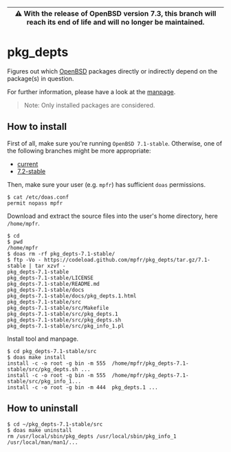 | :warning: With the release of OpenBSD version 7.3, this branch will reach its end of life and will no longer be maintained.
| --- |

# pkg_depts

Figures out which [OpenBSD](https://www.openbsd.org) packages directly or indirectly depend on the package(s) in question.

For further information, please have a look at the [manpage](https://mpfr.net/man/pkg_depts/7.1-stable/pkg_depts.1.html).

> Note: Only installed packages are considered.

## How to install

First of all, make sure you're running `OpenBSD 7.1-stable`. Otherwise, one of the following branches might be more appropriate:
* [current](https://github.com/mpfr/pkg_depts)
* [7.2-stable](https://github.com/mpfr/pkg_depts/tree/7.2-stable)

Then, make sure your user (e.g. `mpfr`) has sufficient `doas` permissions.

```
$ cat /etc/doas.conf
permit nopass mpfr
```

Download and extract the source files into the user's home directory, here `/home/mpfr`.

```
$ cd
$ pwd
/home/mpfr
$ doas rm -rf pkg_depts-7.1-stable/
$ ftp -Vo - https://codeload.github.com/mpfr/pkg_depts/tar.gz/7.1-stable | tar xzvf -
pkg_depts-7.1-stable
pkg_depts-7.1-stable/LICENSE
pkg_depts-7.1-stable/README.md
pkg_depts-7.1-stable/docs
pkg_depts-7.1-stable/docs/pkg_depts.1.html
pkg_depts-7.1-stable/src
pkg_depts-7.1-stable/src/Makefile
pkg_depts-7.1-stable/src/pkg_depts.1
pkg_depts-7.1-stable/src/pkg_depts.sh
pkg_depts-7.1-stable/src/pkg_info_1.pl
```

Install tool and manpage.

```
$ cd pkg_depts-7.1-stable/src
$ doas make install
install -c -o root -g bin -m 555  /home/mpfr/pkg_depts-7.1-stable/src/pkg_depts.sh ...
install -c -o root -g bin -m 555  /home/mpfr/pkg_depts-7.1-stable/src/pkg_info_1...
install -c -o root -g bin -m 444  pkg_depts.1 ...
```

## How to uninstall

```
$ cd ~/pkg_depts-7.1-stable/src
$ doas make uninstall
rm /usr/local/sbin/pkg_depts /usr/local/sbin/pkg_info_1 /usr/local/man/man1/...
```

